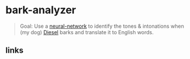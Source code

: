 # bark-analyzer

> Goal: Use a [neural-network](https://en.wikipedia.org/wiki/Neural_network) to identify the tones & intonations when  (my dog) [Diesel](https://pixelfed.social/p/polarhive/170839994435506176) barks and translate it to English words.

## links

